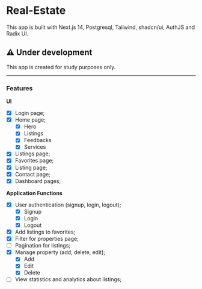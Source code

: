 # Real-Estate

This app is built with Next.js 14, Postgresql, Tailwind, shadcn/ui, AuthJS and Radix UI.

## ⚠️ Under development

This app is created for study purposes only.

---

### Features

**UI**

- [x] Login page;
- [x] Home page;
  - [x] Hero
  - [x] Listings
  - [x] Feedbacks
  - [x] Services
- [x] Listings page;
- [x] Favorites page;
- [x] Listing page;
- [x] Contact page;
- [x] Dashboard pages;

**Application Functions**

- [x] User authentication (signup, login, logout);
  - [x] Signup
  - [x] Login
  - [x] Logout
- [x] Add listings to favorites;
- [x] Filter for properties page;
- [ ] Pagination for listings;
- [x] Manage property (add, delete, edit);
  - [x] Add
  - [x] Edit
  - [x] Delete
- [ ] View statistics and analytics about listings;
